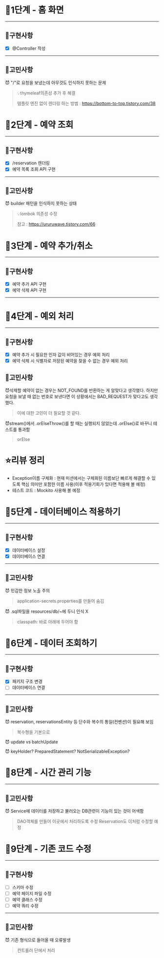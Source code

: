 # 🚀1단계 - 홈 화면

---

## 🔧구현사항

- [x] @Controller 작성

---

## 🧐고민사항

😈 "/"로 요청을 보냈는데 아무것도 인식하지 못하는 문제
> 💡thymeleaf의존성 추가 후 해결
>
> 템플릿 엔진 없이 렌더링 하는 방법 : https://bottom-to-top.tistory.com/38

# 🚀2단계 - 예약 조회

---

## 🔧구현사항

- [x] /reservation 렌더링
- [x] 예약 목록 조회 API 구현

---

## 🧐고민사항

😈 builder 패턴을 인식하지 못하는 상태
> 💡lombok 의존성 수정
>
> 참고 : https://ururuwave.tistory.com/66

# 🚀3단계 - 예약 추가/취소

---

## 🔧구현사항

- [x] 예약 추가 API 구현
- [x] 예약 삭제 API 구현

---

# 🚀4단계 - 예외 처리

---

## 🔧구현사항

- [x] 예약 추가 시 필요한 인자 값이 비어있는 경우 예외 처리
- [x] 예약 삭제 시 식별자로 저장된 예약을 찾을 수 없는 경우 예외 처리

## 🧐고민사항

😈삭제할 예약이 없는 경우는 NOT_FOUND를 반환하는 게 알맞다고 생각했다. 하지만 요청을 보낼 때 없는 번호로 보낸다면 이 상황에서는 BAD_REQUEST가 맞다고도 생각했다.
> 이에 대한 고민이 더 필요할 것 같다.

😈stream()에서 .orElseThrow()를 할 때는 실행되지 않았는데 .orElse()로 바꾸니 테스트를 통과함
> orElse

# ⭐️리뷰 정리

- Exception이름 구체화 : 현재 미션에서는 구체화된 이름보단 빠르게 해결할 수 있도록 핵심 의미만 포함한 이름 사용(이후 적용기회가 있다면 적용해 볼 예정)
- 테스트 코드 : Mockito 사용해 볼 예정

# 🚀5단계 - 데이터베이스 적용하기

---

## 🔧구현사항

- [X] 데이터베이스 설정
- [X] 데이터베이스 연결

---

## 🧐고민사항

😈 민감한 정보 노출 주의
> application-secrets.properties를 만들어 숨김

😈 .sql파일을 resources/db/~에 두니 인식 X
> classpath: 바로 아래에 두어야 함

# 🚀6단계 - 데이터 조회하기

---

## 🔧구현사항

- [x] 패키지 구조 변경
- [ ] 데이터베이스 연결

---

## 🧐고민사항

😈 reservation, reservationsEntity 등 단수와 복수의 통일(컨벤션)이 필요해 보임
> 복수형을 기본으로 

😈 update vs batchUpdate

😈 keyHolder? PreparedStatement? NotSerializableException?

# 🚀8단계 - 시간 관리 기능

---

## 🧐고민사항

😈 Service에 데이터를 저장하고 불러오는 DB관련이 기능이 있는 것이 어색함
> DAO객체를 만들어 이곳에서 처리하도록 수정
> Reservation도 이처럼 수정할 예정


# 🚀9단계 - 기존 코드 수정

---

## 🔧구현사항

- [ ] 스키마 수정
- [ ] 예약 페이지 파일 수정
- [ ] 예약 클래스 수정
- [ ] 예약 쿼리 수정

---

## 🧐고민사항

😈 기존 형식으로 들어올 때 오류발생
> 컨트롤러 단에서 처리
